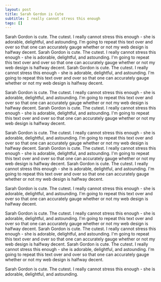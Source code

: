 ```yaml
---
layout: post
title: Sarah Gordon is Cute
subtitle: I really cannot stress this enough
tags: []
---
```


Sarah Gordon is cute. The cutest. I really cannot stress this enough - she is adorable, delightful, and astounding. I'm going to repeat this text over and over so that one can accurately gauge whether or not my web design is halfway decent. Sarah Gordon is cute. The cutest. I really cannot stress this enough - she is adorable, delightful, and astounding. I'm going to repeat this text over and over so that one can accurately gauge whether or not my web design is halfway decent. Sarah Gordon is cute. The cutest. I really cannot stress this enough - she is adorable, delightful, and astounding. I'm going to repeat this text over and over so that one can accurately gauge whether or not my web design is halfway decent.

Sarah Gordon is cute. The cutest. I really cannot stress this enough - she is adorable, delightful, and astounding. I'm going to repeat this text over and over so that one can accurately gauge whether or not my web design is halfway decent. Sarah Gordon is cute. The cutest. I really cannot stress this enough - she is adorable, delightful, and astounding. I'm going to repeat this text over and over so that one can accurately gauge whether or not my web design is halfway decent. 

Sarah Gordon is cute. The cutest. I really cannot stress this enough - she is adorable, delightful, and astounding. I'm going to repeat this text over and over so that one can accurately gauge whether or not my web design is halfway decent. Sarah Gordon is cute. The cutest. I really cannot stress this enough - she is adorable, delightful, and astounding. I'm going to repeat this text over and over so that one can accurately gauge whether or not my web design is halfway decent. Sarah Gordon is cute. The cutest. I really cannot stress this enough - she is adorable, delightful, and astounding. I'm going to repeat this text over and over so that one can accurately gauge whether or not my web design is halfway decent.

Sarah Gordon is cute. The cutest. I really cannot stress this enough - she is adorable, delightful, and astounding. I'm going to repeat this text over and over so that one can accurately gauge whether or not my web design is halfway decent.

Sarah Gordon is cute. The cutest. I really cannot stress this enough - she is adorable, delightful, and astounding. I'm going to repeat this text over and over so that one can accurately gauge whether or not my web design is halfway decent. Sarah Gordon is cute. The cutest. I really cannot stress this enough - she is adorable, delightful, and astounding. I'm going to repeat this text over and over so that one can accurately gauge whether or not my web design is halfway decent. Sarah Gordon is cute. The cutest. I really cannot stress this enough - she is adorable, delightful, and astounding. I'm going to repeat this text over and over so that one can accurately gauge whether or not my web design is halfway decent.

Sarah Gordon is cute. The cutest. I really cannot stress this enough - she is adorable, delightful, and astounding. 
